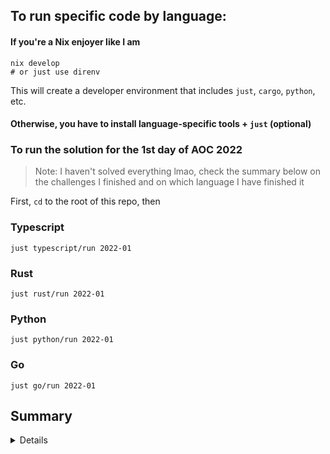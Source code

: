 ## To run specific code by language: 

#### If you're a Nix enjoyer like I am
```console
nix develop
# or just use direnv
```
This will create a developer environment that includes `just`, `cargo`, `python`, etc.

#### Otherwise, you have to install language-specific tools + `just` (optional)

### To run the solution for the 1st day of AOC 2022

> Note: I haven't solved everything lmao, check the summary below on the challenges I finished and on which language I have finished it

First, `cd` to the root of this repo, then

### Typescript

```console
just typescript/run 2022-01
```

### Rust

```console
just rust/run 2022-01
```

### Python

```console
just python/run 2022-01
```

### Go

```console
just go/run 2022-01
```

<summary><h2>Summary</h2></summary>
<details>

| Rust   | 2022 | 2023 |
| ------ | :--: | :--: |
| Day 1  |  ✅  |  ✅  |
| Day 2  |  ✅  |  ✅  |
| Day 3  |  ✅  |  ➖  |
| Day 4  |  ✅  |  ➖  |
| Day 5  |  ✅  |  ➖  |
| Day 6  |  ✅  |  ➖  |
| Day 7  |  ✅  |  ➖  |
| Day 8  |  ✅  |  ➖  |
| Day 9  |  ✅  |  ➖  |
| Day 10 |  ✅  |  ➖  |

| Typescript | 2022 | 2023 |
| ---------- | :--: | :--: |
| Day 1      |  ✅  |  ➖  |
| Day 2      |  ✅  |  ➖  |
| Day 3      |  ✅  |  ➖  |

| Python | 2022 | 2023 |
| ------ | :--: | :--: |
| Day 1  |  ➖  |  ✅  |
| Day 2  |  ➖  |  ✅  |

| Go     | 2022 | 2023 |
| ------ | :--: | :--: |
| Day 1  |  ✅  |  ➖  | 
